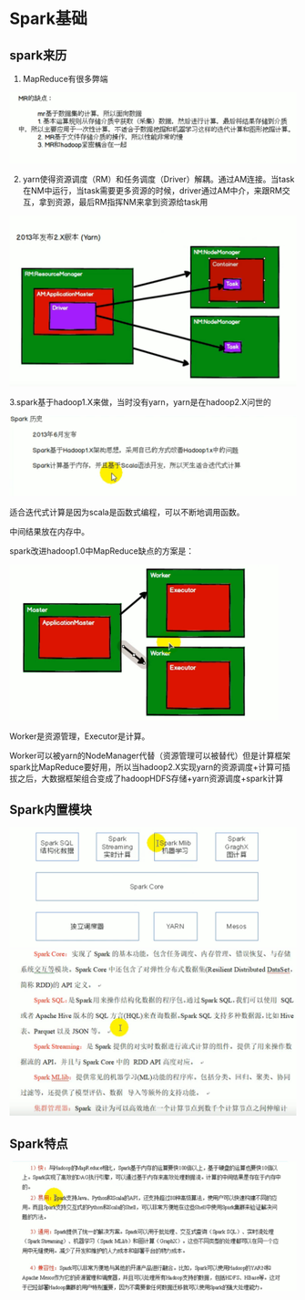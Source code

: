 

# Spark基础

## spark来历



1. MapReduce有很多弊端

<img src="pictures/Spark/image-20200501160954365.png" alt="image-20200501160954365" style="zoom:50%;" />

2. yarn使得资源调度（RM）和任务调度（Driver）解耦。通过AM连接。当task在NM中运行，当task需要更多资源的时候，driver通过AM中介，来跟RM交互，拿到资源，最后RM指挥NM来拿到资源给task用



<img src="pictures/Spark/image-20200501161217154.png" alt="image-20200501161217154" style="zoom:50%;" />



3.spark基于hadoop1.X来做，当时没有yarn，yarn是在hadoop2.X问世的

<img src="pictures/Spark/image-20200501161607095.png" alt="image-20200501161607095" style="zoom:50%;" />

适合迭代式计算是因为scala是函数式编程，可以不断地调用函数。

中间结果放在内存中。

spark改进hadoop1.0中MapReduce缺点的方案是：

<img src="pictures/Spark/image-20200501162224196.png" alt="image-20200501162224196" style="zoom:50%;" />

Worker是资源管理，Executor是计算。

Worker可以被yarn的NodeManager代替（资源管理可以被替代）但是计算框架spark比MapReduce要好用，所以当hadoop2.X实现yarn的资源调度+计算可插拔之后，大数据框架组合变成了hadoopHDFS存储+yarn资源调度+spark计算



## Spark内置模块

<img src="pictures/Spark/image-20200501163222694.png" alt="image-20200501163222694" style="zoom:50%;" />

<img src="pictures/Spark/image-20200501163245570.png" alt="image-20200501163245570" style="zoom:50%;" />



## Spark特点

<img src="pictures/Spark/image-20200501163444432.png" alt="image-20200501163444432" style="zoom:50%;" />































